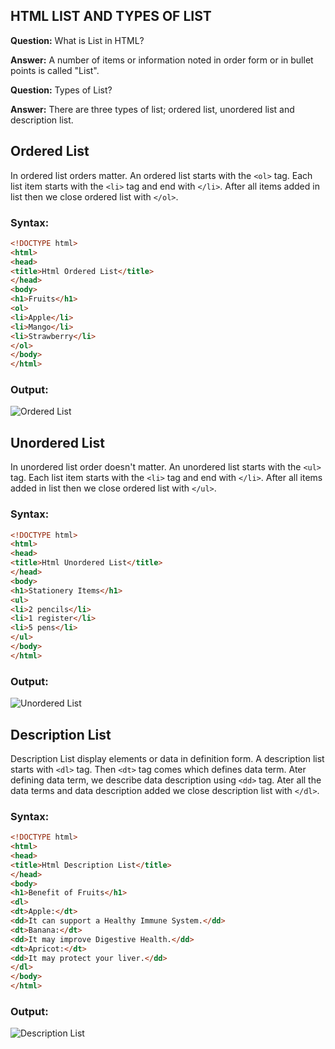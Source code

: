 ## HTML LIST AND TYPES OF LIST

**Question:** What is List in HTML?

**Answer:** A number of items or information noted in order form or in bullet points is called "List". 

**Question:** Types of List?

**Answer:** There are three types of list; ordered list, unordered list and description list.

## Ordered List

In ordered list orders matter. An ordered list starts with the `<ol>` tag. Each list item starts with the `<li>` tag and end with `</li>`. After all items added in list then we close ordered list with `</ol>`.

### Syntax:
```html
<!DOCTYPE html>
<html>
<head>
<title>Html Ordered List</title>
</head>
<body>
<h1>Fruits</h1>
<ol>
<li>Apple</li>
<li>Mango</li>
<li>Strawberry</li>
</ol>
</body>
</html>
```
### Output:
![Ordered List](https://images.samimunir2002.repl.co/OrderedList.png)

## Unordered List

In unordered list order doesn't matter. An unordered list starts with the `<ul>` tag. Each list item starts with the `<li>` tag and end with `</li>`. After all items added in list then we close ordered list with `</ul>`.

### Syntax:
```html
<!DOCTYPE html>
<html>
<head>
<title>Html Unordered List</title>
</head>
<body>
<h1>Stationery Items</h1>
<ul>
<li>2 pencils</li>
<li>1 register</li>
<li>5 pens</li>
</ul>
</body>
</html>
```
### Output:
![Unordered List](https://images.samimunir2002.repl.co/UnorderedList.png)

## Description List

Description List display elements or data in definition form. A description list starts with `<dl>` tag. Then `<dt>` tag comes which defines data term. Ater defining data term, we describe data description using `<dd>` tag. Ater all the data terms and data description added we close description list with `</dl>`.

### Syntax:
```html
<!DOCTYPE html>
<html>
<head>
<title>Html Description List</title>
</head>
<body>
<h1>Benefit of Fruits</h1>
<dl>  
<dt>Apple:</dt>  
<dd>It can support a Healthy Immune System.</dd>  
<dt>Banana:</dt>  
<dd>It may improve Digestive Health.</dd>  
<dt>Apricot:</dt>  
<dd>It may protect your liver.</dd>  
</dl>  
</body>
</html>
```
### Output:
![Description List](https://images.samimunir2002.repl.co/DescriptionList.png)
